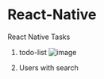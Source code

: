 # React-Native
React Native Tasks

1. todo-list 
![image](https://user-images.githubusercontent.com/43933709/172509705-ae19ab34-c9c6-449e-b73a-a1600876ee2a.png)

2. Users with search 
 
